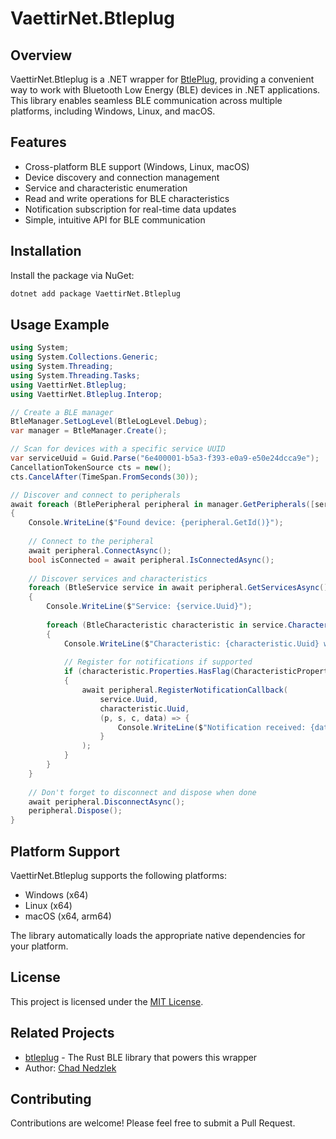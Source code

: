 # VaettirNet.Btleplug
[](https://github.com/ChadNedzlek/VaettirNet.Btleplug/actions/workflows/main-build.yml)[](https://www.nuget.org/packages/VaettirNet.Btleplug/)
## Overview
VaettirNet.Btleplug is a .NET wrapper for [BtlePlug](https://github.com/deviceplug/btleplug), providing a convenient way to work with Bluetooth Low Energy (BLE) devices in .NET applications. This library enables seamless BLE communication across multiple platforms, including Windows, Linux, and macOS.
## Features
- Cross-platform BLE support (Windows, Linux, macOS)
- Device discovery and connection management
- Service and characteristic enumeration
- Read and write operations for BLE characteristics
- Notification subscription for real-time data updates
- Simple, intuitive API for BLE communication

## Installation
Install the package via NuGet:

```bash
dotnet add package VaettirNet.Btleplug
```

## Usage Example
``` csharp
using System;
using System.Collections.Generic;
using System.Threading;
using System.Threading.Tasks;
using VaettirNet.Btleplug;
using VaettirNet.Btleplug.Interop;

// Create a BLE manager
BtleManager.SetLogLevel(BtleLogLevel.Debug);
var manager = BtleManager.Create();

// Scan for devices with a specific service UUID
var serviceUuid = Guid.Parse("6e400001-b5a3-f393-e0a9-e50e24dcca9e");
CancellationTokenSource cts = new();
cts.CancelAfter(TimeSpan.FromSeconds(30));

// Discover and connect to peripherals
await foreach (BtlePeripheral peripheral in manager.GetPeripherals([serviceUuid], includeServices: true, cts.Token))
{
    Console.WriteLine($"Found device: {peripheral.GetId()}");
    
    // Connect to the peripheral
    await peripheral.ConnectAsync();
    bool isConnected = await peripheral.IsConnectedAsync();
    
    // Discover services and characteristics
    foreach (BtleService service in await peripheral.GetServicesAsync())
    {
        Console.WriteLine($"Service: {service.Uuid}");
        
        foreach (BtleCharacteristic characteristic in service.Characteristics)
        {
            Console.WriteLine($"Characteristic: {characteristic.Uuid} with properties: {characteristic.Properties}");
            
            // Register for notifications if supported
            if (characteristic.Properties.HasFlag(CharacteristicProperty.Notify))
            {
                await peripheral.RegisterNotificationCallback(
                    service.Uuid, 
                    characteristic.Uuid, 
                    (p, s, c, data) => {
                        Console.WriteLine($"Notification received: {data.Length} bytes");
                    }
                );
            }
        }
    }
    
    // Don't forget to disconnect and dispose when done
    await peripheral.DisconnectAsync();
    peripheral.Dispose();
}
```
## Platform Support
VaettirNet.Btleplug supports the following platforms:
- Windows (x64)
- Linux (x64)
- macOS (x64, arm64)

The library automatically loads the appropriate native dependencies for your platform.
## License
This project is licensed under the [MIT License](LICENSE.md).
## Related Projects
- [btleplug](https://github.com/deviceplug/btleplug) - The Rust BLE library that powers this wrapper
- Author: [Chad Nedzlek](https://github.com/ChadNedzlek)

## Contributing
Contributions are welcome! Please feel free to submit a Pull Request.
